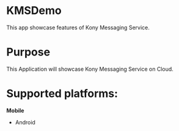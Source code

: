 KMSDemo
================

This app showcase features of Kony Messaging Service.

# Purpose
This Application will showcase Kony Messaging Service on Cloud.


# Supported platforms:
**Mobile**
 * Android